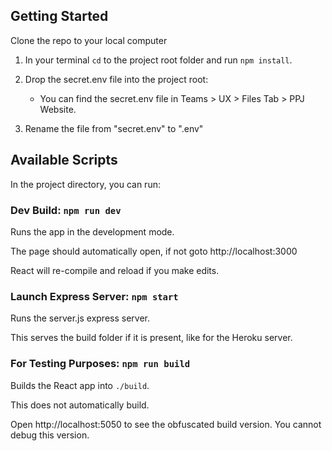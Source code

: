 ## Getting Started

Clone the repo to your local computer

1. In your terminal `cd` to the project root folder and run `npm install`.
2. Drop the secret.env file into the project root:

    - You can find the secret.env file in Teams > UX > Files Tab > PPJ Website.

3. Rename the file from "secret.env" to ".env"

## Available Scripts

In the project directory, you can run:

### Dev Build: `npm run dev`

Runs the app in the development mode.

The page should automatically open, if not goto http://localhost:3000

React will re-compile and reload if you make edits.

### Launch Express Server: `npm start`

Runs the server.js express server.

This serves the build folder if it is present, like for the Heroku server.

### For Testing Purposes: `npm run build`

Builds the React app into `./build`.

This does not automatically build.

Open http://localhost:5050 to see the obfuscated build version. You cannot debug this version.
